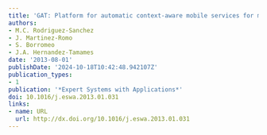 ```yaml
---
title: 'GAT: Platform for automatic context-aware mobile services for m-tourism'
authors:
- M.C. Rodriguez-Sanchez
- J. Martinez-Romo
- S. Borromeo
- J.A. Hernandez-Tamames
date: '2013-08-01'
publishDate: '2024-10-18T10:42:48.942107Z'
publication_types:
- 1
publication: '*Expert Systems with Applications*'
doi: 10.1016/j.eswa.2013.01.031
links:
- name: URL
  url: http://dx.doi.org/10.1016/j.eswa.2013.01.031
---
```

